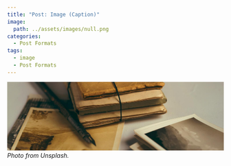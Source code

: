 ```yaml
---
title: "Post: Image (Caption)"
image:
  path: ../assets/images/null.png
categories:
  - Post Formats
tags:
  - image
  - Post Formats
---
```


![Foo](../assets/images/unsplash-image-3.jpg) _Photo from Unsplash._
